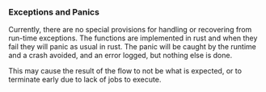 ### Exceptions and Panics
Currently, there are no special provisions for handling or recovering from run-time exceptions.
The functions are implemented in rust and when they fail they will panic as usual in rust. 
The panic will be caught by the runtime and a crash avoided, and an error logged, but nothing else is done.

This may cause the result of the flow to not be what is expected, or to terminate early due to lack of jobs
to execute.